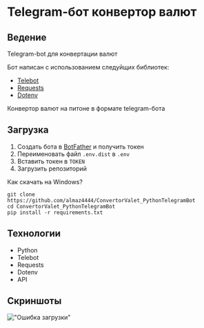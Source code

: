 Telegram-бот конвертор валют
========

Ведение
------------
Telegram-bot для конвертации валют

Бот написан с использованием следуйщих библиотек:
* [Telebot](https://pypi.org/project/pyTelegramBotAPI/)
* [Requests](https://pypi.org/project/requests/)
* [Dotenv](https://pypi.org/project/python-dotenv/)

Конвертор валют на питоне в формате telegram-бота

Загрузка
------------
1. Создать бота в [BotFather](https://telegram.me/BotFather) и получить токен
2. Переименовать файл ``.env.dist`` в ``.env``
3. Вставить токен в `TOKEN`
3. Загрузить репозиторий

Как скачать на Windows?
```
git clone https://github.com/almaz4444/ConvertorValet_PythonTelegramBot
cd ConvertorValet_PythonTelegramBot
pip install -r requirements.txt
```

Технологии
--------------
* Python
* Telebot
* Requests
* Dotenv
* API

Скриншоты
--------------

!["Ошибка загрузки"](/Screenhots/main-screen.png)